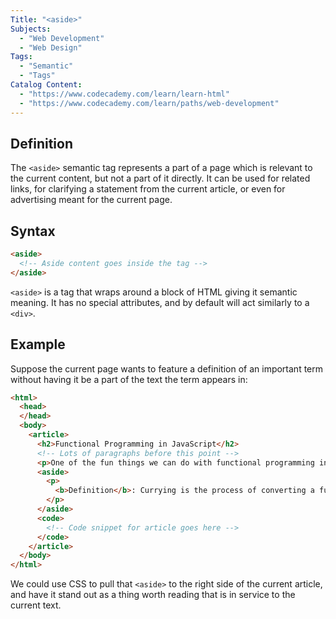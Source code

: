 ```yaml
---
Title: "<aside>"
Subjects:
  - "Web Development"
  - "Web Design"
Tags:
  - "Semantic"
  - "Tags"
Catalog Content:
  - "https://www.codecademy.com/learn/learn-html"
  - "https://www.codecademy.com/learn/paths/web-development"
---
```


## Definition 

The `<aside>` semantic tag represents a part of a page which is relevant to the current content, but not a part of it directly. It can be used for related links, for clarifying a statement from the current article, or even for advertising meant for the current page. 

## Syntax

```html
<aside>
  <!-- Aside content goes inside the tag -->
</aside>
``` 

`<aside>` is a tag that wraps around a block of HTML giving it semantic meaning. It has no special attributes, and by default will act similarly to a `<div>`.

## Example

Suppose the current page wants to feature a definition of an important term without having it be a part of the text the term appears in:

```html
<html>
  <head>
  </head>
  <body>
    <article>
      <h2>Functional Programming in JavaScript</h2>
      <!-- Lots of paragraphs before this point -->
      <p>One of the fun things we can do with functional programming in JavaScript is <b>currying</b>. Here we have an example of taking a function with two inputs and turning it into a curried version</p>
      <aside>
        <p>
          <b>Definition</b>: Currying is the process of converting a function with multiple inputs into a sequence of functions, each taking a single argument and returning the next function in the sequence. The final function in the sequence will then return the same value that the original function would have returned.
        </p>
      </aside>
      <code>
        <!-- Code snippet for article goes here -->
      </code>
    </article>
  </body>
</html>
```

We could use CSS to pull that `<aside>` to the right side of the current article, and have it stand out as a thing worth reading that is in service to the current text.